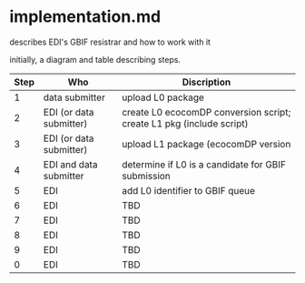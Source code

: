 # implementation.md 

describes EDI's GBIF resistrar and how to work with it

initially, a diagram and table describing steps. 

| Step | Who | Discription | 
| ------ | ---------- | ------------------------------------------------- |
| 1 | data submitter | upload L0 package | 
| 2 | EDI (or data submitter) | create L0 ecocomDP conversion script; create L1 pkg (include script) | 
| 3 | EDI (or data submitter) | upload L1 package (ecocomDP version | 
| 4 | EDI and data submitter | determine if L0 is a candidate for GBIF submission | 
| 5 | EDI | add L0 identifier to GBIF queue | 
| 6 | EDI | TBD | 
| 7 | EDI | TBD | 
| 8 | EDI | TBD | 
| 9 | EDI | TBD | 
| 0 | EDI | TBD | 
